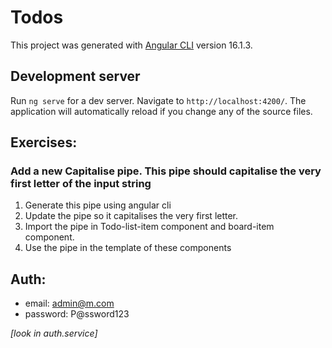# Todos

This project was generated with [Angular CLI](https://github.com/angular/angular-cli) version 16.1.3.

## Development server

Run `ng serve` for a dev server. Navigate to `http://localhost:4200/`. The application will automatically reload if you change any of the source files.

## Exercises: 
### Add a new Capitalise pipe. This pipe should capitalise the very first letter of the input string

1. Generate this pipe using angular cli
2. Update the pipe so it capitalises the very first letter.
3. Import the pipe in Todo-list-item component and board-item component.
3. Use the pipe in the template of these components

## Auth: 
* email: admin@m.com 
* password: P@ssword123

_[look in auth.service]_
